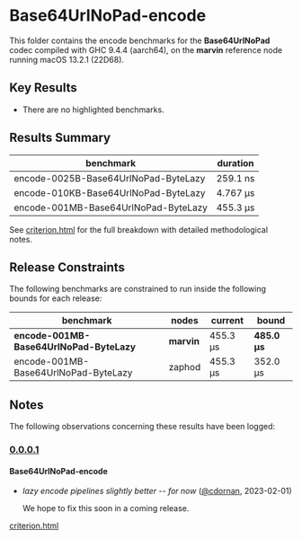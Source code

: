 # Base64UrlNoPad-encode

This folder contains the encode benchmarks for the **Base64UrlNoPad** codec compiled with GHC 9.4.4 (aarch64), on the 
**marvin** reference node running macOS 13.2.1 (22D68).

## Key Results

* There are no highlighted benchmarks.

## Results Summary

| benchmark                            | duration |
| ------------------------------------ | -------- |
| encode-0025B-Base64UrlNoPad-ByteLazy | 259.1 ns |
| encode-010KB-Base64UrlNoPad-ByteLazy | 4.767 μs |
| encode-001MB-Base64UrlNoPad-ByteLazy | 455.3 μs |

See [criterion.html](criterion.html) for the full breakdown with detailed methodological notes.

## Release Constraints

The following benchmarks are constrained to run inside the following bounds for each release:

| benchmark                                | nodes      | current  | bound        |
| ---------------------------------------- | ---------- | -------- | ------------ |
| **encode-001MB-Base64UrlNoPad-ByteLazy** | **marvin** | 455.3 μs | **485.0 μs** |
| encode-001MB-Base64UrlNoPad-ByteLazy     | zaphod     | 455.3 μs | 352.0 μs     |

## Notes

The following observations concerning these results have been logged:

### [0.0.0.1]

#### Base64UrlNoPad-encode

* _lazy encode pipelines slightly better -- for now_ ([@cdornan], 2023-02-01)

    We hope to fix this soon in a coming release.

[Unreleased]: <https://github.com/cdornan/polymede-benchmarks>
[0.0.0.1]: <https://github.com/cdornan/polymede-benchmarks>
[@cdornan]: <https://github.com/cdornan>

[criterion.html](criterion.html)

